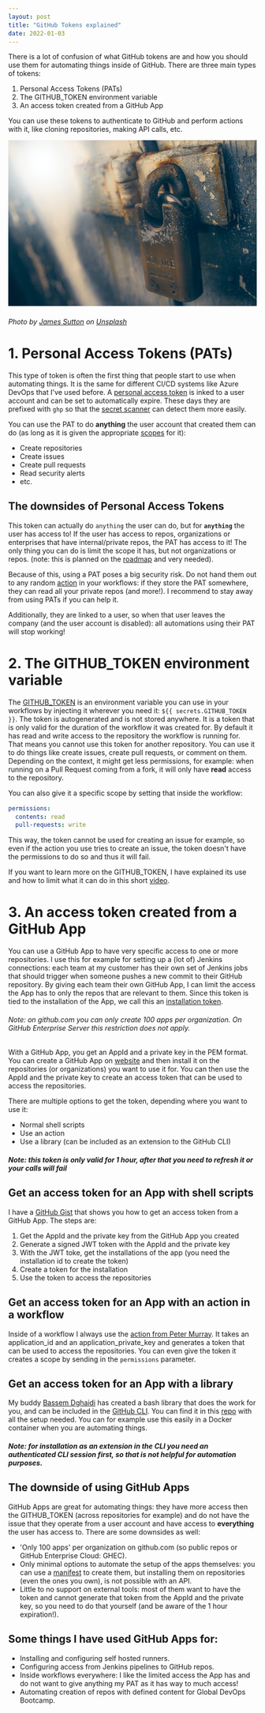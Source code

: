 ```yaml
---
layout: post
title: "GitHub Tokens explained"
date: 2022-01-03
---
```


There is a lot of confusion of what GitHub tokens are and how you should use them for automating things inside of GitHub. There are three main types of tokens:
1. Personal Access Tokens (PATs)
1. The GITHUB_TOKEN environment variable
1. An access token created from a GitHub App

You can use these tokens to authenticate to GitHub and perform actions with it, like cloning repositories, making API calls, etc.

![Photo of an old lock](/images/20220103/james-sutton-FqaybX9ZiOU-unsplash.jpg)
###### Photo by <a href="https://unsplash.com/@jamessutton_photography?utm_source=unsplash&utm_medium=referral&utm_content=creditCopyText">James Sutton</a> on <a href="https://unsplash.com/s/photos/secure?utm_source=unsplash&utm_medium=referral&utm_content=creditCopyText">Unsplash</a>
  

# 1. Personal Access Tokens (PATs)
This type of token is often the first thing that people start to use when automating things. It is the same for different CI/CD systems like Azure DevOps that I've used before. A [personal access token](https://docs.github.com/en/authentication/keeping-your-account-and-data-secure/creating-a-personal-access-token) is inked to a user account and can be set to automatically expire. These days they are prefixed with `ghp` so that the [secret scanner](https://docs.github.com/en/code-security/secret-scanning/about-secret-scanning) can detect them more easily. 

You can use the PAT to do **anything** the user account that created them can do (as long as it is given the appropriate [scopes](https://docs.github.com/en/developers/apps/building-oauth-apps/scopes-for-oauth-apps#available-scopes) for it):
- Create repositories
- Create issues
- Create pull requests
- Read security alerts
- etc.

## The downsides of Personal Access Tokens
This token can actually do `anything` the user can do, but for **`anything`** the user has access to! If the user has access to repos, organizations or enterprises that have internal/private repos, the PAT has access to it! The only thing you can do is limit the scope it has, but not organizations or repos. (note: this is planned on the [roadmap](https://github.com/github/roadmap/issues/184) and very needed). 

Because of this, using a PAT poses a big security risk. Do not hand them out to any random [action](https://devopsjournal.io/blog/2021/02/06/GitHub-Actions) in your workflows: if they store the PAT somewhere, they can read all your private repos (and more!). I recommend to stay away from using PATs if you can help it. 

Additionally, they are linked to a user, so when that user leaves the company (and the user account is disabled): all automations using their PAT will stop working!

# 2. The GITHUB_TOKEN environment variable
The [GITHUB_TOKEN](https://docs.github.com/en/actions/security-guides/automatic-token-authentication) is an environment variable you can use in your workflows by injecting it wherever you need it: `${{ secrets.GITHUB_TOKEN }}`. The token is autogenerated and is not stored anywhere. It is a token that is only valid for the duration of the workflow it was created for. By default it has read and write access to the repository the workflow is running for. That means you cannot use this token for another repository. You can use it to do things like create issues, create pull requests, or comment on them. Depending on the context, it might get less permissions, for example: when running on a Pull Request coming from a fork, it will only have **read** access to the repository.

You can also give it a specific scope by setting that inside the workflow:
```yaml	
permissions:
  contents: read
  pull-requests: write
```
This way, the token cannot be used for creating an issue for example, so even if the action you use tries to create an issue, the token doesn't have the permissions to do so and thus it will fail.

If you want to learn more on the GITHUB_TOKEN, I have explained its use and how to limit what it can do in this short [video](https://www.youtube.com/watch?v=RIkqaPKuNFw).

# 3. An access token created from a GitHub App
You can use a GitHub App to have very specific access to one or more repositories. I use this for example for setting up a (lot of) Jenkins connections: each team at my customer has their own set of Jenkins jobs that should trigger when someone pushes a new commit to their GitHub repository. By giving each team their own GitHub App, I can limit the access the App has to only the repos that are relevant to them. Since this token is tied to the installation of the App, we call this an [installation token](https://docs.github.com/en/rest/reference/apps#create-an-installation-access-token-for-an-app).

###### Note: on github.com you can only create 100 apps per organization. On GitHub Enterprise Server this restriction does not apply.

With a GitHub App, you get an AppId and a private key in the PEM format. You can create a GitHub App on [website](https://docs.github.com/en/developers/apps/building-github-apps/creating-a-github-app) and then install it on the repositories (or organizations) you want to use it for. You can then use the AppId and the private key to create an access token that can be used to access the repositories. 

There are multiple options to get the token, depending where you want to use it:
* Normal shell scripts
* Use an action
* Use a library (can be included as an extension to the GitHub CLI)

##### Note: this token is only valid for 1 hour, after that you need to refresh it or your calls will fail

## Get an access token for an App with shell scripts
I have a [GitHub Gist](https://gist.github.com/rajbos/8581083586b537029fe8ab796506bec3) that shows you how to get an access token from a GitHub App. The steps are:
1. Get the AppId and the private key from the GitHub App you created
1. Generate a signed JWT token with the AppId and the private key
1. With the JWT toke, get the installations of the app (you need the installation id to create the token)
1. Create a token for the installation
1. Use the token to access the repositories

## Get an access token for an App with an action in a workflow
Inside of a workflow I always use the [action from Peter Murray](https://github.com/peter-murray/workflow-application-token-action). It takes an application_id and an application_private_key and generates a token that can be used to access the repositories. You can even give the token it creates a scope by sending in the `permissions` parameter.

## Get an access token for an App with a library
My buddy [Bassem Dghaidi](https://github.com/Link-/) has created a bash library that does the work for you, and can be included in the [GitHub CLI](https://github.com/cli/cli). You can find it in this [repo](https://github.com/Link-/gh-token) with all the setup needed. You can for example use this easily in a Docker container when you are automating things. 

##### Note: for installation as an extension in the CLI you need an authenticated CLI session first, so that is not helpful for automation purposes.

## The downside of using GitHub Apps
GitHub Apps are great for automating things: they have more access then the GITHUB_TOKEN (across repositories for example) and do not have the issue that they operate from a user account and have access to **everything** the user has access to. There are some downsides as well: 
* 'Only 100 apps' per organization on github.com (so public repos or GitHub Enterprise Cloud: GHEC).
* Only minimal options to automate the setup of the apps themselves: you can use a [manifest](/blog/2021/12/27/GitHub-App-from-manifest) to create them, but installing them on repositories (even the ones you own), is not possible with an API.
* Little to no support on external tools: most of them want to have the token and cannot generate that token from the AppId and the private key, so you need to do that yourself (and be aware of the 1 hour expiration!).

## Some things I have used GitHub Apps for:
* Installing and configuring self hosted runners.
* Configuring access from Jenkins pipelines to GitHub repos.
* Inside workflows everywhere: I like the limited access the App has and do not want to give anything my PAT as it has way to much access!
* Automating creation of repos with defined content for Global DevOps Bootcamp.